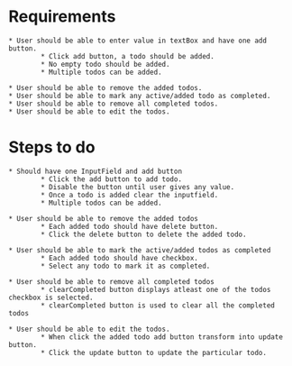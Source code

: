# Requirements

	* User should be able to enter value in textBox and have one add button.
			* Click add button, a todo should be added.
			* No empty todo should be added.
			* Multiple todos can be added.

	* User should be able to remove the added todos.
	* User should be able to mark any active/added todo as completed.
	* User should be able to remove all completed todos.
	* User should be able to edit the todos.

# Steps to do

	* Should have one InputField and add button
			* Click the add button to add todo.
			* Disable the button until user gives any value.
			* Once a todo is added clear the inputfield.
			* Multiple todos can be added.

	* User should be able to remove the added todos
			* Each added todo should have delete button.
			* Click the delete button to delete the added todo.

	* User should be able to mark the active/added todos as completed
			* Each added todo should have checkbox.
			* Select any todo to mark it as completed.

	* User should be able to remove all completed todos
			* clearCompleted button displays atleast one of the todos checkbox is selected.
			* clearCompleted button is used to clear all the completed todos

	* User should be able to edit the todos.
			* When click the added todo add button transform into update button.
			* Click the update button to update the particular todo.
